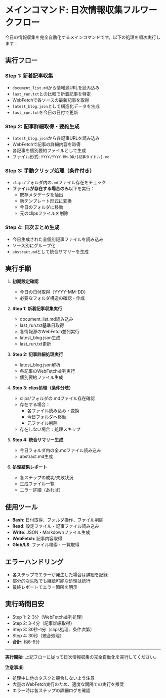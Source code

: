 # メインコマンド: 日次情報収集フルワークフロー

今日の情報収集を完全自動化するメインコマンドです。以下の処理を順次実行します：

## 実行フロー

### Step 1: 新着記事収集
- `document_list.md`から情報源URLを読み込み
- `last_run.txt`との比較で新着記事を特定
- WebFetchで各ソースの最新記事を取得
- `latest_blog.json`として構造化データを生成
- `last_run.txt`を今日の日付で更新

### Step 2: 記事詳細取得・要約生成
- `latest_blog.json`から各記事URLを読み込み
- WebFetchで記事の詳細内容を取得
- 各記事を個別要約ファイルとして生成
- ファイル形式: `YYYY/YYYY-MM-DD/[記事タイトル].md`

### Step 3: 手動クリップ処理（条件付き）
- `clips/`フォルダ内の`.md`ファイル存在をチェック
- **ファイルが存在する場合のみ**以下を実行：
  - 既存メタデータを抽出
  - 新テンプレート形式に変換
  - 今日のフォルダに移動
  - 元のclipsファイルを削除

### Step 4: 日次まとめ生成
- 今日生成された全個別記事ファイルを読み込み
- ソース別にグループ化
- `abstract.md`として統合サマリーを生成

## 実行手順

1. **初期設定確認**
   - 今日の日付取得（YYYY-MM-DD）
   - 必要なフォルダ構造の確認・作成

2. **Step 1: 新着記事収集実行**
   - document_list.md読み込み
   - last_run.txt基準日取得
   - 各情報源のWebFetch並列実行
   - latest_blog.json生成
   - last_run.txt更新

3. **Step 2: 記事詳細処理実行**
   - latest_blog.json解析
   - 各記事のWebFetch並列実行
   - 個別要約ファイル生成

4. **Step 3: clips処理（条件分岐）**
   - clips/フォルダの.mdファイル存在確認
   - 存在する場合：
     - 各ファイル読み込み・変換
     - 今日フォルダへ移動
     - 元ファイル削除
   - 存在しない場合：処理スキップ

5. **Step 4: 統合サマリー生成**
   - 今日フォルダ内の全.mdファイル読み込み
   - abstract.md生成

6. **処理結果レポート**
   - 各ステップの成功/失敗状況
   - 生成ファイル一覧
   - エラー詳細（あれば）

## 使用ツール
- **Bash**: 日付取得、フォルダ操作、ファイル削除
- **Read**: 設定ファイル・記事ファイル読み込み
- **Write**: JSON・Markdownファイル生成
- **WebFetch**: 記事内容取得
- **Glob/LS**: ファイル検索・一覧取得

## エラーハンドリング
- 各ステップでエラーが発生した場合は詳細を記録
- 部分的な失敗でも継続可能な処理は続行
- 最終レポートでエラー箇所を明示

## 実行時間目安
- Step 1: 2-3分（WebFetch並列処理）
- Step 2: 3-4分（記事詳細取得）
- Step 3: 30秒-1分（clips処理、条件次第）
- Step 4: 30秒（統合処理）
- **合計**: 約6-9分

---

**実行開始**: 上記フローに従って日次情報収集の完全自動化を実行してください。

**注意事項**:
- 処理中に他のタスクと競合しないよう注意
- 大量のWebFetch実行のため、適度な間隔での実行を推奨
- エラー時は各ステップの詳細ログを確認